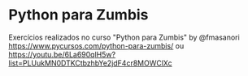 # Python para Zumbis

Exercícios realizados no curso "Python para Zumbis" by @fmasanori
https://www.pycursos.com/python-para-zumbis/ ou https://youtu.be/6La690qlH5w?list=PLUukMN0DTKCtbzhbYe2jdF4cr8MOWClXc
